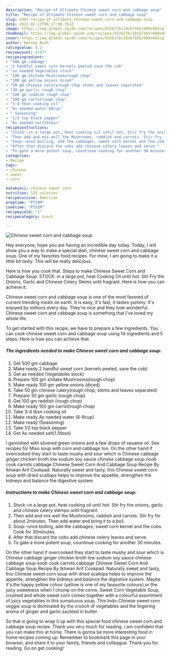 ```yaml
---
description: "Recipe of Ultimate Chinese sweet corn and cabbage soup"
title: "Recipe of Ultimate Chinese sweet corn and cabbage soup"
slug: 2487-recipe-of-ultimate-chinese-sweet-corn-and-cabbage-soup
date: 2022-02-13T06:17:00.761Z
image: https://img-global.cpcdn.com/recipes/d32627bc10cb7165/680x482cq70/chinese-sweet-corn-and-cabbage-soup-recipe-main-photo.jpg
thumbnail: https://img-global.cpcdn.com/recipes/d32627bc10cb7165/680x482cq70/chinese-sweet-corn-and-cabbage-soup-recipe-main-photo.jpg
cover: https://img-global.cpcdn.com/recipes/d32627bc10cb7165/680x482cq70/chinese-sweet-corn-and-cabbage-soup-recipe-main-photo.jpg
author: Harvey Bush
ratingvalue: 4.2
reviewcount: 41977
recipeingredient:
- "500 gm cabbage"
- "2 handful sweet corn kernels peeled save the cob"
- "as needed Vegetables stock"
- "100 gm shitake Mushroomsrough chop"
- "100 gm yellow onions diced"
- "50 gm chinese caleryrough chop stems and leaves separated"
- "30 gm garlic rough chop"
- "100 gm reddish rough chop"
- "100 gm carrotrough chop"
- "3-4 tbsn cooking oil"
- "As needed water 68cup"
- " Seasoning"
- "1/2 tsp black pepper"
- "As needed salt15tbsn"
recipeinstructions:
- "Stock:-in a large pot, heat cooking oil until hot. Stir fry the onions, garlic and chinese celery stemps until fragrant."
- "Then add and mix well the Mushrooms, raddish and carrots. Stir fry for about 2minutes. Then add water and bring it to a boil."
- "Soup:-once boiling, add the cabbages, sweet corn kernel and the cobs. Cook for 30minutes."
- "After that discard the cobs add chinese celery leaves and serve."
- "To gate a more potent soup, countinue cooking for another 30 minutes."
categories:
- Recipe
tags:
- chinese
- sweet
- corn

katakunci: chinese sweet corn 
nutrition: 125 calories
recipecuisine: American
preptime: "PT29M"
cooktime: "PT32M"
recipeyield: "1"
recipecategory: Lunch

---
```



![Chinese sweet corn and cabbage soup](https://img-global.cpcdn.com/recipes/d32627bc10cb7165/680x482cq70/chinese-sweet-corn-and-cabbage-soup-recipe-main-photo.jpg)

Hey everyone, hope you are having an incredible day today. Today, I will show you a way to make a special dish, chinese sweet corn and cabbage soup. One of my favorites food recipes. For mine, I am going to make it a little bit tasty. This will be really delicious.

Here is how you cook that. Steps to make Chinese Sweet Corn and Cabbage Soup: STOCK: in a large pot, heat Cooking Oil until hot. Stir Fry the Onions, Garlic and Chinese Celery Stems until fragrant. Here is how you can achieve it.

Chinese sweet corn and cabbage soup is one of the most favored of current trending meals on earth. It is easy, it's fast, it tastes yummy. It's enjoyed by millions every day. They're nice and they look wonderful. Chinese sweet corn and cabbage soup is something that I've loved my whole life.


To get started with this recipe, we have to prepare a few ingredients. You can cook chinese sweet corn and cabbage soup using 14 ingredients and 5 steps. Here is how you can achieve that.

<!--inarticleads1-->

##### The ingredients needed to make Chinese sweet corn and cabbage soup:

1. Get 500 gm cabbage
1. Make ready 2 handful sweet corn (kernels peeled, save the cob)
1. Get as needed (Vegetables stock)
1. Prepare 100 gm shitake Mushrooms(rough chop)
1. Make ready 100 gm yellow onions (diced)
1. Take 50 gm chinese calery(rough chop, stems and leaves separated)
1. Prepare 30 gm garlic (rough chop)
1. Get 100 gm reddish (rough chop)
1. Make ready 100 gm carrot(rough chop)
1. Take 3-4 tbsn cooking oil
1. Make ready As needed water (6-8cup)
1. Make ready  (Seasoning)
1. Take 1/2 tsp black pepper
1. Get As needed salt(1.5tbsn)


I garnished with slivered green onions and a few drops of sesame oil. See recipes for Miso soup with corn and cabbage too. On the other hand if overcooked they start to taste mushy and sour which is Chinese cabbage ginger chicken broth low sodium soy sauce chinese cabbage soup noob cook carrots cabbage Chinese Sweet Corn And Cabbage Soup Recipe By Ikhwan Arif Cookpad. Naturally sweet and tasty, this Chinese sweet corn soup with dried scallops helps to improve the appetite, strengthen the kidneys and balance the digestive system. 

<!--inarticleads2-->

##### Instructions to make Chinese sweet corn and cabbage soup:

1. Stock:-in a large pot, heat cooking oil until hot. Stir fry the onions, garlic and chinese celery stemps until fragrant.
1. Then add and mix well the Mushrooms, raddish and carrots. Stir fry for about 2minutes. Then add water and bring it to a boil.
1. Soup:-once boiling, add the cabbages, sweet corn kernel and the cobs. Cook for 30minutes.
1. After that discard the cobs add chinese celery leaves and serve.
1. To gate a more potent soup, countinue cooking for another 30 minutes.


On the other hand if overcooked they start to taste mushy and sour which is Chinese cabbage ginger chicken broth low sodium soy sauce chinese cabbage soup noob cook carrots cabbage Chinese Sweet Corn And Cabbage Soup Recipe By Ikhwan Arif Cookpad. Naturally sweet and tasty, this Chinese sweet corn soup with dried scallops helps to improve the appetite, strengthen the kidneys and balance the digestive system. Maybe it's the happy yellow colour (yellow is one of my favourite colours) or the juicy sweetness when I chomp on the corns. Sweet Corn Vegetable Soup, crushed and whole sweet corn comes together with a colourful assortment of juicy vegetables in this sumptuous soup. This Indo-Chinese sweet corn veggie soup is dominated by the crunch of vegetables and the lingering aroma of ginger and garlic sautéed in butter. 

So that is going to wrap it up with this special food chinese sweet corn and cabbage soup recipe. Thank you very much for reading. I am confident that you can make this at home. There is gonna be more interesting food in home recipes coming up. Remember to bookmark this page in your browser, and share it to your family, friends and colleague. Thank you for reading. Go on get cooking!
